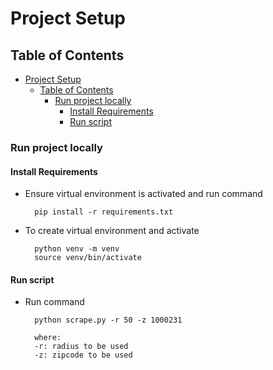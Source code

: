 # Project Setup

## Table of Contents

- [Project Setup](#project-setup)
  - [Table of Contents](#table-of-contents)
    - [Run project locally](#run-project-locally)
      - [Install Requirements](#install-requirements)
      - [Run script](#run-script)

### Run project locally


#### Install Requirements

- Ensure virtual environment is activated and run command

        pip install -r requirements.txt

- To create virtual environment and activate

        python venv -m venv
        source venv/bin/activate

#### Run script

- Run command

        python scrape.py -r 50 -z 1000231

        where:
        -r: radius to be used
        -z: zipcode to be used
